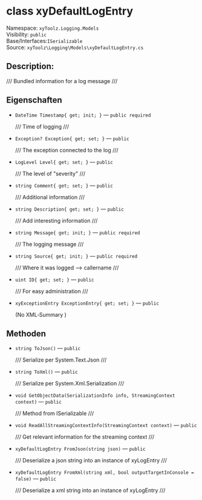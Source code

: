 # class xyDefaultLogEntry

Namespace: `xyToolz.Logging.Models`  
Visibility: `public`  
Base/Interfaces:`ISerializable`  
Source: `xyToolz\Logging\Models\xyDefaultLogEntry.cs`

## Description:

/// Bundled information for a log message
    ///

## Eigenschaften

- `DateTime Timestamp{ get; init; }` — `public required`
  
  /// Time of logging
        ///
- `Exception? Exception{ get; set; }` — `public`
  
  /// The exception connected to the log
        ///
- `LogLevel Level{ get; set; }` — `public`
  
  /// The level of "severity"
        ///
- `string Comment{ get; set; }` — `public`
  
  /// Additional information
        ///
- `string Description{ get; set; }` — `public`
  
  /// Add interesting information
        ///
- `string Message{ get; init; }` — `public required`
  
  /// The logging message
        ///
- `string Source{ get; init; }` — `public required`
  
  /// Where it was logged --> callername
        ///
- `uint ID{ get; set; }` — `public`
  
  /// For easy administration
        ///
- `xyExceptionEntry ExceptionEntry{ get; set; }` — `public`
  
  (No XML‑Summary )

## Methoden

- `string ToJson()` — `public`
  
  /// Serialize per System.Text.Json
        ///
- `string ToXml()` — `public`
  
  /// Serialize per System.Xml.Serialization
        ///
- `void GetObjectData(SerializationInfo info, StreamingContext context)` — `public`
  
  /// Method from ISerializable
        ///
- `void ReadAllStreamingContextInfo(StreamingContext context)` — `public`
  
  /// Get relevant information for the streaming context
        ///
- `xyDefaultLogEntry FromJson(string json)` — `public`
  
  /// Deserialize a json string into an instance of xyLogEntry
        ///
- `xyDefaultLogEntry FromXml(string xml, bool outputTargetInConsole = false)` — `public`
  
  /// Deserialize a xml string into an instance of xyLogEntry
        ///

